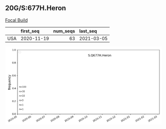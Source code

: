

## 20G/S:677H.Heron
[Focal Build](https://nextstrain.org/groups/neherlab/ncov/S.Q677H.Heron?c=gt-S_677&f_country=USA)

|     | first_seq   |   num_seqs | last_seq   |
|:----|:------------|-----------:|:-----------|
| USA | 2020-11-19  |         63 | 2021-03-05 |

![Overall trends S.Q677H.Heron](/overall_trends_figures/overall_trends_S.Q677H.Heron.png)